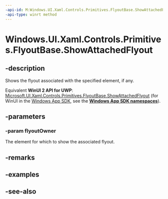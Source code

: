 ```yaml
---
-api-id: M:Windows.UI.Xaml.Controls.Primitives.FlyoutBase.ShowAttachedFlyout(Windows.UI.Xaml.FrameworkElement)
-api-type: winrt method
---
```


<!-- Method syntax
public void ShowAttachedFlyout(Windows.UI.Xaml.FrameworkElement flyoutOwner)
-->

# Windows.UI.Xaml.Controls.Primitives.FlyoutBase.ShowAttachedFlyout

## -description
Shows the flyout associated with the specified element, if any.

Equivalent **WinUI 2 API for UWP**: [Microsoft.UI.Xaml.Controls.Primitives.FlyoutBase.ShowAttachedFlyout](/windows/winui/api/microsoft.ui.xaml.controls.primitives.flyoutbase.showattachedflyout) (for WinUI in the [Windows App SDK](/windows/apps/windows-app-sdk/), see the **[Windows App SDK namespaces](/windows/windows-app-sdk/api/winrt/)**).

## -parameters
### -param flyoutOwner
The element for which to show the associated flyout.

## -remarks

## -examples

## -see-also
